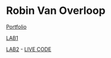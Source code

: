 # Robin Van Overloop

[Portfolio](https://github.com/robinvanoverloop/DEV5-myportfolio)

[LAB1](https://github.com/lienapaeps/dev5-lab1)

[LAB2](https://github.com/robinvanoverloop/lab2) - [LIVE CODE](https://codesandbox.io/s/mystifying-breeze-z31wlg?file=/style.css)
